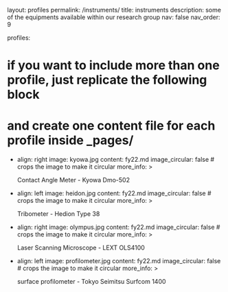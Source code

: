 layout: profiles
permalink: /instruments/
title: instruments
description: some of the equipments available within our research group
nav: false
nav_order: 9

profiles:
  # if you want to include more than one profile, just replicate the following block
  # and create one content file for each profile inside _pages/
  - align: right
    image: kyowa.jpg
    content: fy22.md
    image_circular: false # crops the image to make it circular
    more_info: >
      <p>Contact Angle Meter - Kyowa Dmo-502</p>
  - align: left
    image: heidon.jpg
    content: fy22.md
    image_circular: false # crops the image to make it circular
    more_info: >
      <p>Tribometer - Hedion Type 38</p>
  - align: right
    image: olympus.jpg
    content: fy22.md
    image_circular: false # crops the image to make it circular
    more_info: >
      <p>Laser Scanning Microscope - LEXT OLS4100</p>
  - align: left
    image: profilometer.jpg
    content: fy22.md
    image_circular: false # crops the image to make it circular
    more_info: >
      <p>surface profilometer - Tokyo Seimitsu Surfcom 1400</p>

